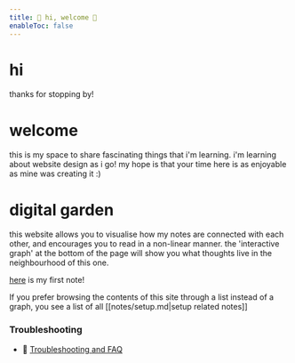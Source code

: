 ```yaml
---
title: 📡 hi, welcome 📡 
enableToc: false
---
```


# hi
thanks for stopping by!


# welcome
this is my space to share fascinating things that i'm learning. i'm learning about website design as i go! my hope is that your time here is as enjoyable as mine was creating it :)


# digital garden
this website allows you to visualise how my notes are connected with each other, and encourages you to read in a non-linear manner. the 'interactive graph' at the bottom of the page will show you what thoughts live in the neighbourhood of this one.

[here](notes/first_post.md) is my first note!

If you prefer browsing the contents of this site through a list instead of a graph, you see a list of all [[notes/setup.md|setup related notes]]

### Troubleshooting
- 🚧 [Troubleshooting and FAQ](notes/troubleshooting.md)

